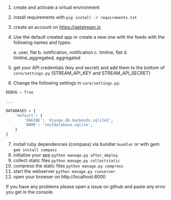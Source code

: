 1. create and activate a virtual environment
2. install requirements with `pip install -r requirements.txt`
3. create an account on https://getstream.io
4. Use the default created app or create a new one with the feeds with the
   following names and types:

    a. user, flat
    b. notification, notification
    c. timline, flat
    d. timline_aggregated, aggregated

5. get your API credentials (key and secret) and add them to the bottom of
   `core/settings.py` (STREAM_API_KEY and STREAM_API_SECRET)
6. Change the following settings in `core/settings.py`:

```python
DEBUG = True

...

DATABASES = {
    'default': {
        'ENGINE': 'django.db.backends.sqlite3',
        'NAME': 'testdatabase.sqlite',
    }
}

```

7. install ruby dependencies (compass) via bundler `bundler` or with gem `gem install compass`
8. initialize your app `python manage.py after_deploy`
9. collect static files `python manage.py collectstatic`
10. compress the static files `python manage.py compress`
11. start the webserver `python manage.py runserver`
12. open your browser on http://localhost:8000

If you have any problems please open a issue on github and paste any error you get in the console.
